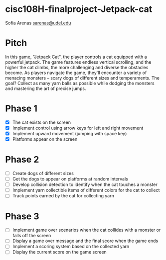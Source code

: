 # cisc108H-finalproject-Jetpack-cat
Sofia Arenas
sarenas@udel.edu
# Pitch
In this game, "Jetpack Cat", the player controls a cat equipped with a powerful jetpack. The game features endless vertical scrolling, and the higher the cat climbs, the more challenging and diverse the obstacles become. As players navigate the game, they'll encounter a variety of menacing monsters – scary dogs of different sizes and temperaments. The goal? Collect as many yarn balls as possible while dodging the monsters and mastering the art of precise jumps.
# Phase 1
- [x] The cat exists on the screen
- [x] Implement control using arrow keys for left and right movement
- [x] Implement upward movement (jumping with space key)
- [x] Platforms appear on the screen
# Phase 2
- [ ] Create dogs of different sizes
- [ ] Get the dogs to appear on platforms at random intervals
- [ ] Develop collision detection to identify when the cat touches a monster
- [ ] Implement yarn collectible items of different colors for the cat to collect
- [ ] Track points earned by the cat for collecting yarn
# Phase 3
- [ ] Implement game over scenarios when the cat collides with a monster or falls off the screen
- [ ] Display a game over message and the final score when the game ends
- [ ] Implement a scoring system based on the collected yarn
- [ ] Display the current score on the game screen
